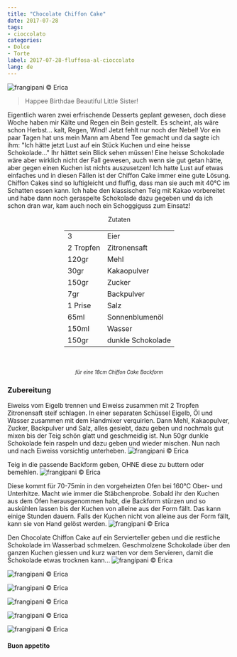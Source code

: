 ```yaml
---
title: "Chocolate Chiffon Cake"
date: 2017-07-28
tags:
- cioccolato
categories:
- Dolce
- Torte 
label: 2017-07-28-fluffosa-al-cioccolato
lang: de 
---
```

![](../2017-07-28-fluffosa-al-cioccolato/header.jpg "frangipani © Erica")

> Happee Birthdae Beautiful Little Sister!

Eigentlich waren zwei erfrischende Desserts geplant gewesen, doch diese Woche haben mir Kälte und Regen ein Bein gestellt. Es scheint, als wäre schon Herbst... kalt, Regen, Wind! Jetzt fehlt nur noch der Nebel! Vor ein paar Tagen hat uns mein Mann am Abend Tee gemacht und da sagte ich ihm: "Ich hätte jetzt Lust auf ein Stück Kuchen und eine heisse Schokolade..." Ihr hättet sein Blick sehen müssen! Eine heisse Schokolade wäre aber wirklich nicht der Fall gewesen, auch wenn sie gut getan hätte, aber gegen einen Kuchen ist nichts auszusetzen! Ich hatte Lust auf etwas einfaches und in diesen Fällen ist der Chiffon Cake immer eine gute Lösung. Chiffon Cakes sind so luftigleicht und fluffig, dass man sie auch mit 40°C im Schatten essen kann. Ich habe den klassischen Teig mit Kakao vorbereitet und habe dann noch geraspelte Schokolade dazu gegeben und da ich schon dran war, kam auch noch ein Schoggiguss zum Einsatz!

<div id="wrapper" style="text-align: center">
  <div id="yourdiv" style="display: inline-block;">
    <div class="ingredients">
      <div class="ingredients-title">Zutaten</div>
      <table>
        <tbody>
          <tr>
            <td>3</td>
            <td>Eier</td>
          </tr>
          <tr>
            <td>2 Tropfen</td>
            <td>Zitronensaft</td>
          </tr>
          <tr>
            <td>120gr</td>
            <td>Mehl</td>
          </tr>
          <tr>
            <td>30gr</td>
            <td>Kakaopulver</td>
          </tr>
          <tr>
            <td>150gr</td>
            <td>Zucker</td>
          </tr>
          <tr>
            <td>7gr</td>
            <td>Backpulver</td>
          </tr>
          <tr>
            <td>1 Prise</td>
            <td>Salz</td>
          </tr>
          <tr>
            <td>65ml</td>
            <td>Sonnenblumenöl</td>
          </tr>
          <tr>
            <td>150ml</td>
            <td>Wasser</td>
          </tr>
          <tr>
            <td>150gr</td>
            <td>dunkle Schokolade</td>
          </tr>
        </tbody>
      </table>
      <br></br>
      <i class="pull-right" style="font-size: 80%;">für eine 18cm Chiffon Cake Backform</i>
    </div>
  </div>
</div>


<h3>
  <font color="grey">
    <i class="fa-solid fa-gears"></i>
  </font> Zubereitung
</h3>

Eiweiss vom Eigelb trennen und Eiweiss zusammen mit 2 Tropfen Zitronensaft steif schlagen. In einer separaten Schüssel Eigelb, Öl und Wasser zusammen mit dem Handmixer verquirlen. Dann Mehl, Kakaopulver, Zucker, Backpulver und Salz, alles gesiebt, dazu geben und nochmals gut mixen bis der Teig schön glatt und geschmeidig ist. Nun 50gr dunkle Schokolade fein raspeln und dazu geben und wieder mischen. Nun nach und nach Eiweiss vorsichtig unterheben.
![](../2017-07-28-fluffosa-al-cioccolato/impasto.jpg "frangipani © Erica")

Teig in die passende Backform geben, OHNE diese zu buttern oder bemehlen.
![](../2017-07-28-fluffosa-al-cioccolato/teglia.jpg "frangipani © Erica")

Diese kommt für 70-75min in den vorgeheizten Ofen bei 160°C Ober- und Unterhitze. Macht wie immer die Stäbchenprobe. Sobald ihr den Kuchen aus dem Ofen herausgenommen habt, die Backform stürzen und so auskühlen lassen bis der Kuchen von alleine aus der Form fällt. Das kann einige Stunden dauern. Falls der Kuchen nicht von alleine aus der Form fällt, kann sie von Hand gelöst werden.
![](../2017-07-28-fluffosa-al-cioccolato/capovolta.jpg "frangipani © Erica")

Den Chocolate Chiffon Cake auf ein Servierteller geben und die restliche Schokolade im Wasserbad schmelzen. Geschmolzene Schokolade über den ganzen Kuchen giessen und kurz warten vor dem Servieren, damit die Schokolade etwas trocknen kann...
![](../2017-07-28-fluffosa-al-cioccolato/risultato1.jpg "frangipani © Erica")

![](../2017-07-28-fluffosa-al-cioccolato/risultato2.jpg "frangipani © Erica")

![](../2017-07-28-fluffosa-al-cioccolato/risultato3.jpg "frangipani © Erica")

![](../2017-07-28-fluffosa-al-cioccolato/risultato4.jpg "frangipani © Erica")

![](../2017-07-28-fluffosa-al-cioccolato/risultato5.jpg "frangipani © Erica")

![](../2017-07-28-fluffosa-al-cioccolato/risultato6.jpg "frangipani © Erica")

<h4>Buon appetito
  <font color="red">
    <i class="fa-regular fa-face-smile"></i>
  </font>
</h4>